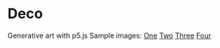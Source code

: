 # Deco
Generative art with p5.js
Sample images:
<a href="https://raw.githubusercontent.com/matthewterhune/Deco/master/present4.png">One</a>
<a href="https://raw.githubusercontent.com/matthewterhune/Deco/master/present3.png">Two</a>
<a href="https://raw.githubusercontent.com/matthewterhune/Deco/master/present1.png">Three</a>
<a href="https://raw.githubusercontent.com/matthewterhune/Deco/master/present2.png">Four</a>
